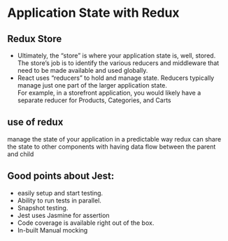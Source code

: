 # Application State with Redux  
  
## Redux Store  
  - Ultimately, the “store” is where your application state is, well, stored.  
  The store’s job is to identify the various reducers and middleware that need to be made available and used globally.  
  - React uses “reducers” to hold and manage state. Reducers typically manage just one part of the larger application state.  
  For example, in a storefront application, you would likely have a separate reducer for Products, Categories, and Carts  

## use of redux  
 manage the state of your application in a predictable way redux can share the state to other components with having data flow between the parent and child  

## Good points about Jest:  
 - easily setup and start testing.  
 - Ability to run tests in parallel.  
 - Snapshot testing.  
 - Jest uses Jasmine for assertion  
 - Code coverage is available right out of the box.  
 - In-built Manual mocking  

